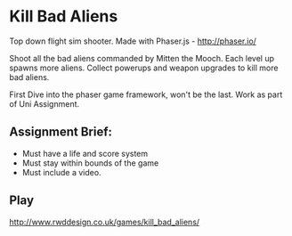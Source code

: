 Kill Bad Aliens
===============

Top down flight sim shooter. Made with Phaser.js - http://phaser.io/

Shoot all the bad aliens commanded by Mitten the Mooch. Each level up spawns more aliens. Collect powerups and weapon upgrades to kill more bad aliens.

First Dive into the phaser game framework, won't be the last. Work as part of Uni Assignment.

Assignment Brief:
-----------------
- Must have a life and score system
- Must stay within bounds of the game
- Must include a video.

Play
----

http://www.rwddesign.co.uk/games/kill_bad_aliens/




